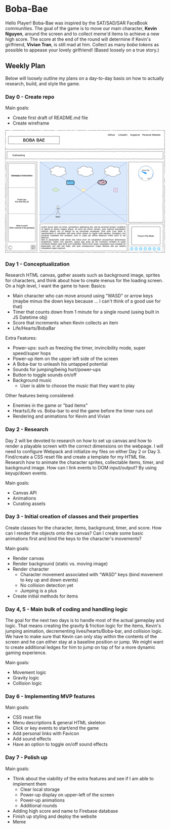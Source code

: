 # Boba-Bae

Hello Player! Boba-Bae was inspired by the SAT/SAD/SAR FaceBook communities. The goal of the game is to move our main character, **Kevin Nguyen**, around the screen and to collect meme'd items to achieve a new high score. The score at the end of the round will determine if Kevin's girlfriend, **Vivian Tran**, is still mad at him. Collect as many *boba tokens* as possible to appease your lovely girlfriend! (Based loosely on a true story.)


## Weekly Plan

Below will loosely outline my plans on a day-to-day basis on how to actually research, build, and style the game.


### Day 0 - Create repo
Main goals:
- Create first draft of README.md file
- Create wireframe

![First draft of wireframe](Boba-Bae%20v1.drawio.png?raw=true "Boba Bae wireframe")

### Day 1 - Conceptualization
Research HTML canvas, gather assets such as background image, sprites for characters, and think about how to create menus for the loading screen. On a high level, I want the game to have:
Basics:
- Main character who can move around using "WASD" or arrow keys (maybe minus the down keys because ... I can't think of a good use for that)
- Timer that counts down from 1 minute for a single round (using built in JS Datetime obj)
- Score that increments when Kevin collects an item
- Life/Hearts/BobaBar

Extra Features:
- Power-ups: such as freezing the timer, invincibility mode, super speed/super hops
- Power-up item on the upper left side of the screen
- A Boba-bar to unleash his untapped potential
- Sounds for jumping/being hurt/power-ups
- Button to toggle sounds on/off
- Background music
  - User is able to choose the music that they want to play

Other features being considered:
- Enemies in the game or "bad items"
- Hearts/Life vs. Boba-bar to end the game before the timer runs out
- Rendering and animations for Kevin and Vivian

### Day 2 - Research
Day 2 will be devoted to research on how to set up canvas and how to render a playable screen with the correct dimensions on the webpage. I will need to configure Webpack and initialize my files on either Day 2 or Day 3. Find/create a CSS reset file and create a template for my HTML file. Research how to animate the character sprites, collectable items, timer, and background image. How can I link events to DOM input/output? By using keyup/down events.

Main goals:
- Canvas API
- Animations
- Curating assets

### Day 3 - Initial creation of classes and their properties
Create classes for the character, items, background, timer, and score. How can I render the objects onto the canvas? Can I create some basic animations first and bind the keys to the character's movements?

Main goals:
- Render canvas
- Render background (static vs. moving image)
- Render character
  - Character movement associated with "WASD" keys (bind movement to key up and down events)
  - No collision detection yet
  - Jumping is a plus
- Create initial methods for items


### Day 4, 5 - Main bulk of coding and handling logic
The goal for the next two days is to handle most of the actual gameplay and logic. That means creating the gravity & friction logic for the items, Kevin's jumping animation, decrementing lives/hearts/Boba-bar, and collision logic. We have to make sure that Kevin can only stay within the contents of the screen and he can either stay at a baseline position or jump. We might want to create additional ledges for him to jump on top of for a more dynamic gaming experience.

Main goals:
- Movement logic
- Gravity logic
- Collision logic

### Day 6 - Implementing MVP features
Main goals:
- CSS reset file
- Menu descriptions & general HTML skeleton
- Click or key events to start/end the game
- Add personal links with Favicon
- Add sound effects
- Have an option to toggle on/off sound effects

### Day 7 - Polish up
Main goals:
- Think about the viability of the extra features and see if I am able to implement them
  - Clear local storage
  - Power-up display on upper-left of the screen
  - Power-up animations
  - Additional rounds
- Adding high score and name to Firebase database
- Finish up styling and deploy the website
- Meme
